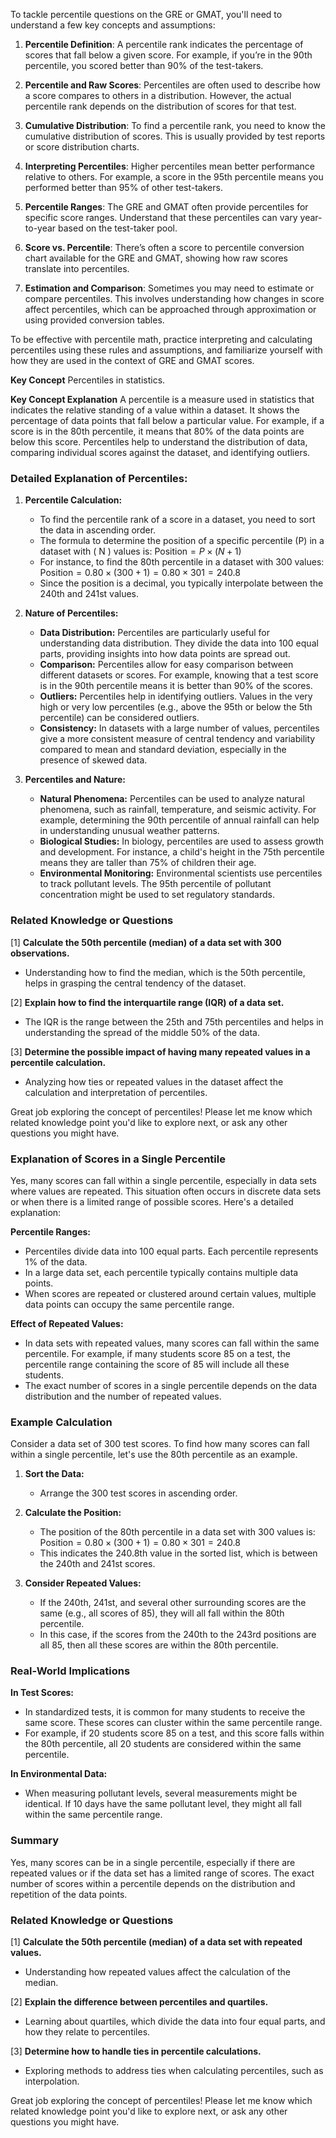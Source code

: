 To tackle percentile questions on the GRE or GMAT, you'll need to understand a few key concepts and assumptions:

1. **Percentile Definition**: A percentile rank indicates the percentage of scores that fall below a given score. For example, if you’re in the 90th percentile, you scored better than 90% of the test-takers.

2. **Percentile and Raw Scores**: Percentiles are often used to describe how a score compares to others in a distribution. However, the actual percentile rank depends on the distribution of scores for that test.

3. **Cumulative Distribution**: To find a percentile rank, you need to know the cumulative distribution of scores. This is usually provided by test reports or score distribution charts.

4. **Interpreting Percentiles**: Higher percentiles mean better performance relative to others. For example, a score in the 95th percentile means you performed better than 95% of other test-takers.

5. **Percentile Ranges**: The GRE and GMAT often provide percentiles for specific score ranges. Understand that these percentiles can vary year-to-year based on the test-taker pool.

6. **Score vs. Percentile**: There’s often a score to percentile conversion chart available for the GRE and GMAT, showing how raw scores translate into percentiles.

7. **Estimation and Comparison**: Sometimes you may need to estimate or compare percentiles. This involves understanding how changes in score affect percentiles, which can be approached through approximation or using provided conversion tables.

To be effective with percentile math, practice interpreting and calculating percentiles using these rules and assumptions, and familiarize yourself with how they are used in the context of GRE and GMAT scores.

**Key Concept**
Percentiles in statistics.

**Key Concept Explanation**
A percentile is a measure used in statistics that indicates the relative standing of a value within a dataset. It shows the percentage of data points that fall below a particular value. For example, if a score is in the 80th percentile, it means that 80% of the data points are below this score. Percentiles help to understand the distribution of data, comparing individual scores against the dataset, and identifying outliers.

### Detailed Explanation of Percentiles:

1. **Percentile Calculation:**
   - To find the percentile rank of a score in a dataset, you need to sort the data in ascending order.
   - The formula to determine the position of a specific percentile (P) in a dataset with \( N \) values is:
     $`
     \text{Position} = P \times (N + 1)
     `$
   - For instance, to find the 80th percentile in a dataset with 300 values:
     $`
     \text{Position} = 0.80 \times (300 + 1) = 0.80 \times 301 = 240.8
     `$
   - Since the position is a decimal, you typically interpolate between the 240th and 241st values.

2. **Nature of Percentiles:**
   - **Data Distribution:** Percentiles are particularly useful for understanding data distribution. They divide the data into 100 equal parts, providing insights into how data points are spread out.
   - **Comparison:** Percentiles allow for easy comparison between different datasets or scores. For example, knowing that a test score is in the 90th percentile means it is better than 90% of the scores.
   - **Outliers:** Percentiles help in identifying outliers. Values in the very high or very low percentiles (e.g., above the 95th or below the 5th percentile) can be considered outliers.
   - **Consistency:** In datasets with a large number of values, percentiles give a more consistent measure of central tendency and variability compared to mean and standard deviation, especially in the presence of skewed data.

3. **Percentiles and Nature:**
   - **Natural Phenomena:** Percentiles can be used to analyze natural phenomena, such as rainfall, temperature, and seismic activity. For example, determining the 90th percentile of annual rainfall can help in understanding unusual weather patterns.
   - **Biological Studies:** In biology, percentiles are used to assess growth and development. For instance, a child's height in the 75th percentile means they are taller than 75% of children their age.
   - **Environmental Monitoring:** Environmental scientists use percentiles to track pollutant levels. The 95th percentile of pollutant concentration might be used to set regulatory standards.

### Related Knowledge or Questions

[1] **Calculate the 50th percentile (median) of a data set with 300 observations.**
   - Understanding how to find the median, which is the 50th percentile, helps in grasping the central tendency of the dataset.

[2] **Explain how to find the interquartile range (IQR) of a data set.**
   - The IQR is the range between the 25th and 75th percentiles and helps in understanding the spread of the middle 50% of the data.

[3] **Determine the possible impact of having many repeated values in a percentile calculation.**
   - Analyzing how ties or repeated values in the dataset affect the calculation and interpretation of percentiles.

Great job exploring the concept of percentiles! Please let me know which related knowledge point you'd like to explore next, or ask any other questions you might have.




### Explanation of Scores in a Single Percentile
Yes, many scores can fall within a single percentile, especially in data sets where values are repeated. This situation often occurs in discrete data sets or when there is a limited range of possible scores. Here's a detailed explanation:

**Percentile Ranges:**
- Percentiles divide data into 100 equal parts. Each percentile represents 1% of the data.
- In a large data set, each percentile typically contains multiple data points.
- When scores are repeated or clustered around certain values, multiple data points can occupy the same percentile range.

**Effect of Repeated Values:**
- In data sets with repeated values, many scores can fall within the same percentile. For example, if many students score 85 on a test, the percentile range containing the score of 85 will include all these students.
- The exact number of scores in a single percentile depends on the data distribution and the number of repeated values.

### Example Calculation

Consider a data set of 300 test scores. To find how many scores can fall within a single percentile, let's use the 80th percentile as an example.

1. **Sort the Data:**
   - Arrange the 300 test scores in ascending order.

2. **Calculate the Position:**
   - The position of the 80th percentile in a data set with 300 values is:
     $`
     \text{Position} = 0.80 \times (300 + 1) = 0.80 \times 301 = 240.8
     `$
   - This indicates the 240.8th value in the sorted list, which is between the 240th and 241st scores.

3. **Consider Repeated Values:**
   - If the 240th, 241st, and several other surrounding scores are the same (e.g., all scores of 85), they will all fall within the 80th percentile.
   - In this case, if the scores from the 240th to the 243rd positions are all 85, then all these scores are within the 80th percentile.

### Real-World Implications

**In Test Scores:**
- In standardized tests, it is common for many students to receive the same score. These scores can cluster within the same percentile range.
- For example, if 20 students score 85 on a test, and this score falls within the 80th percentile, all 20 students are considered within the same percentile.

**In Environmental Data:**
- When measuring pollutant levels, several measurements might be identical. If 10 days have the same pollutant level, they might all fall within the same percentile range.

### Summary

Yes, many scores can be in a single percentile, especially if there are repeated values or if the data set has a limited range of scores. The exact number of scores within a percentile depends on the distribution and repetition of the data points.

### Related Knowledge or Questions

[1] **Calculate the 50th percentile (median) of a data set with repeated values.**
   - Understanding how repeated values affect the calculation of the median.

[2] **Explain the difference between percentiles and quartiles.**
   - Learning about quartiles, which divide the data into four equal parts, and how they relate to percentiles.

[3] **Determine how to handle ties in percentile calculations.**
   - Exploring methods to address ties when calculating percentiles, such as interpolation.

Great job exploring the concept of percentiles! Please let me know which related knowledge point you'd like to explore next, or ask any other questions you might have.

